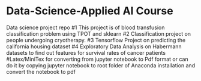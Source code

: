 # Data-Science-Applied AI Course
Data science project repo
#1 This project is of blood transfusion classification problem using TPOT and sklearn 
#2 Classification project on people undergoing cryotherapy. 
#3 Tensorflow Project on predicting the california housing dataset
#4 Exploratory Data Analysis on Habermann datasets to find out features for survival rates of cancer patients
#Latex/MiniTex for converting from jupyter notebook to Pdf format or can do it by copying jupyter notebook to root folder of Anaconda installation and convert the notebook to pdf

